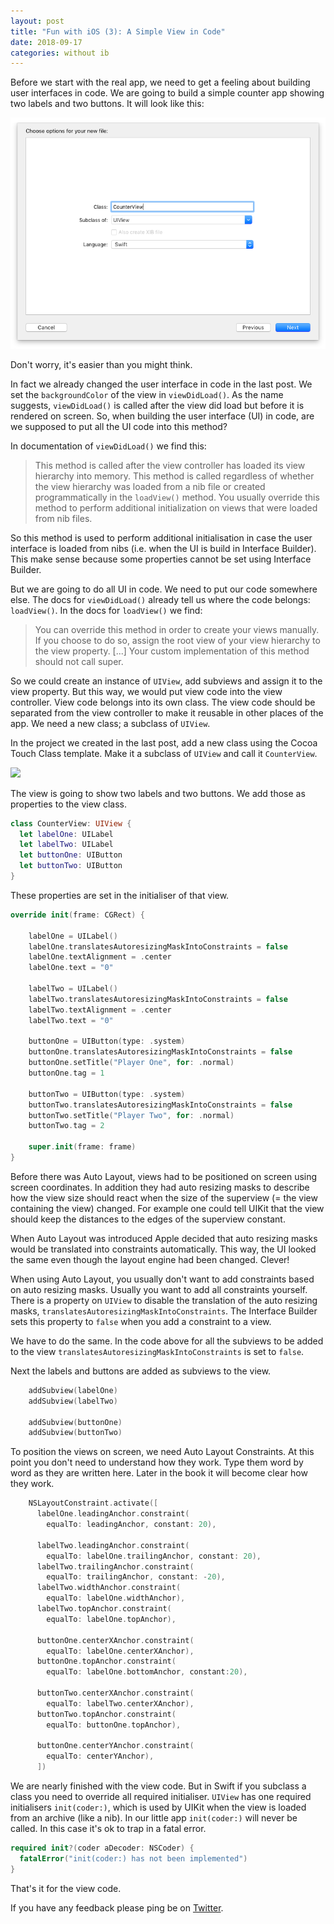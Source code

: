 ```yaml
---
layout: post
title: "Fun with iOS (3): A Simple View in Code"
date: 2018-09-17
categories: without ib
---
```


Before we start with the real app, we need to get a feeling about building user interfaces in code. We are going to build a simple counter app showing two labels and two buttons. It will look like this:

![](../assets/2018-09-24/01.png)

Don't worry, it's easier than you might think.

In fact we already changed the user interface in code in the last post. We set the `backgroundColor` of the view in `viewDidLoad()`. As the name suggests, `viewDidLoad()` is called after the view did load but before it is rendered on screen. So, when building the user interface (UI) in code, are we supposed to put all the UI code into this method?

In documentation of `viewDidLoad()` we find this:

> This method is called after the view controller has loaded its view hierarchy into memory. This method is called regardless of whether the view hierarchy was loaded from a nib file or created programmatically in the `loadView()` method. You usually override this method to perform additional initialization on views that were loaded from nib files.

So this method is used to perform additional initialisation in case the user interface is loaded from nibs (i.e. when the UI is build in Interface Builder). This make sense because some properties cannot be set using Interface Builder.

But we are going to do all UI in code. We need to put our code somewhere else. The docs for `viewDidLoad()` already tell us where the code belongs: `loadView()`. In the docs for `loadView()` we find:

> You can override this method in order to create your views manually. If you choose to do so, assign the root view of your view hierarchy to the view property. [...] Your custom implementation of this method should not call super.

So we could create an instance of `UIView`, add subviews and assign it to the view property. But this way, we would put view code into the view controller. View code belongs into its own class. The view code should be separated from the view controller to make it reusable in other places of the app. We need a new class; a subclass of `UIView`.

In the project we created in the last post, add a new class using the Cocoa Touch Class template. Make it a subclass of `UIView` and call it `CounterView`.

![](../assets/2018-09-24/02.png)

The view is going to show two labels and two buttons. We add those as properties to the view class.

```swift
class CounterView: UIView {
  let labelOne: UILabel
  let labelTwo: UILabel
  let buttonOne: UIButton
  let buttonTwo: UIButton
}
```

These properties are set in the initialiser of that view.

```swift
override init(frame: CGRect) {
    
    labelOne = UILabel()
    labelOne.translatesAutoresizingMaskIntoConstraints = false
    labelOne.textAlignment = .center
    labelOne.text = "0"
    
    labelTwo = UILabel()
    labelTwo.translatesAutoresizingMaskIntoConstraints = false
    labelTwo.textAlignment = .center
    labelTwo.text = "0"
    
    buttonOne = UIButton(type: .system)
    buttonOne.translatesAutoresizingMaskIntoConstraints = false
    buttonOne.setTitle("Player One", for: .normal)
    buttonOne.tag = 1
    
    buttonTwo = UIButton(type: .system)
    buttonTwo.translatesAutoresizingMaskIntoConstraints = false
    buttonTwo.setTitle("Player Two", for: .normal)
    buttonTwo.tag = 2
    
    super.init(frame: frame)
}
```

Before there was Auto Layout, views had to be positioned on screen using screen coordinates. In addition they had auto resizing masks to describe how the view size should react when the size of the superview (= the view containing the view) changed. For example one could tell UIKit that the view should keep the distances to the edges of the superview constant.

When Auto Layout was introduced Apple decided that auto resizing masks would be translated into constraints automatically. This way, the UI looked the same even though the layout engine had been changed. Clever!

When using Auto Layout, you usually don't want to add constraints based on auto resizing masks. Usually you want to add all constraints yourself. There is a property on `UIView` to disable the translation of the auto resizing masks, `translatesAutoresizingMaskIntoConstraints`. The Interface Builder sets this property to `false` when you add a constraint to a view.

We have to do the same. In the code above for all the subviews to be added to the view `translatesAutoresizingMaskIntoConstraints` is set to `false`.

Next the labels and buttons are added as subviews to the view.

```swift
    addSubview(labelOne)
    addSubview(labelTwo)
    
    addSubview(buttonOne)
    addSubview(buttonTwo)
```

To position the views on screen, we need Auto Layout Constraints. At this point you don't need to understand how they work. Type them word by word as they are written here. Later in the book it will become clear how they work.

```swift
    NSLayoutConstraint.activate([
      labelOne.leadingAnchor.constraint(
        equalTo: leadingAnchor, constant: 20),
      
      labelTwo.leadingAnchor.constraint(
        equalTo: labelOne.trailingAnchor, constant: 20),
      labelTwo.trailingAnchor.constraint(
        equalTo: trailingAnchor, constant: -20),
      labelTwo.widthAnchor.constraint(
        equalTo: labelOne.widthAnchor),
      labelTwo.topAnchor.constraint(
        equalTo: labelOne.topAnchor),
    
      buttonOne.centerXAnchor.constraint(
        equalTo: labelOne.centerXAnchor),
      buttonOne.topAnchor.constraint(
        equalTo: labelOne.bottomAnchor, constant:20),
      
      buttonTwo.centerXAnchor.constraint(
        equalTo: labelTwo.centerXAnchor),
      buttonTwo.topAnchor.constraint(
        equalTo: buttonOne.topAnchor),
      
      buttonOne.centerYAnchor.constraint(
        equalTo: centerYAnchor),
      ])
```

We are nearly finished with the view code. But in Swift if you subclass a class you need to override all required initialiser. `UIView` has one required initialisers `init(coder:)`, which is used by UIKit when the view is loaded from an archive (like a nib). In our little app `init(coder:)` will never be called. In this case it's ok to trap in a fatal error.

```swift
required init?(coder aDecoder: NSCoder) {
  fatalError("init(coder:) has not been implemented")
}
```

That's it for the view code.

If you have any feedback please ping be on [Twitter](https://twitter.com/dasdom).
